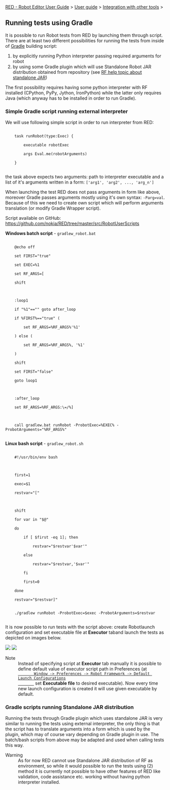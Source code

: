 <html>
<head>
<link href="PLUGINS_ROOT/org.robotframework.ide.eclipse.main.plugin.doc.user/help/style.css" rel="stylesheet" type="text/css"/>
</head>
<body>
<a href="RED/../../../../help/index.html">RED - Robot Editor User Guide</a> &gt; <a href="RED/../../../../help/user_guide/user_guide.html">User guide</a> &gt; <a href="RED/../../../../help/user_guide/tools_integration.html">Integration with other tools</a> &gt; 
	<h2>Running tests using Gradle</h2>
<p>It is possible to run Robot tests from RED by launching them through script. 
	There are at least two different possibilities for running the tests from inside of
	<a class="external" href="https://gradle.org/" target="_blank">Gradle</a> building script:
	</p>
<ol>
<li>by explicitly running Python interpreter passing required arguments for robot</li>
<li>by using some Gradle plugin which will use Standalone Robot JAR distribution
		obtained from repository (see
		<a class="external" href="http://robotframework.org/robotframework/latest/RobotFrameworkUserGuide.html#standalone-jar-distribution" target="_blank">RF help topic about standalone JAR</a>)
		</li>
</ol>
<p>The first possibility requires having some python interpreter with RF installed 
	(CPython, PyPy, Jython, IronPython) while the latter only requires Java (which anyway has
	to be installed in order to run Gradle).
	</p>
<h3>Simple Gradle script running external interpreter</h3>
<p>We will use following simple script in order to run interpreter from RED: 
	</p>
<code>
	task runRobot(type:Exec) {<br/>
	&nbsp;&nbsp;&nbsp;&nbsp;executable robotExec<br/>
	&nbsp;&nbsp;&nbsp;&nbsp;args Eval.me(robotArguments)<br/>
	}
	</code>
<p>the task above expects two arguments: path to interpreter executable and a list 
	of it's arguments written in a form: <code>['arg1', 'arg2', ..., 'arg_n']</code>
</p>
<p>When launching the test RED does not pass arguments in form like above, moreover 
	Gradle passes arguments mostly using it's own syntax: <code>-Parg=val</code>.
	Because of this we need to create own script which will perform arguments translation
	(or modify Gradle Wrapper script).
	</p>
<p>
    Script available on GitHub: <a class="external" href="https://github.com/nokia/RED/tree/master/src/RobotUserScripts" target="_blank">
		https://github.com/nokia/RED/tree/master/src/RobotUserScripts</a>
</p>
</body></html>

__Windows batch script__ - <code>gradlew_robot.bat<br/></code>

<code>
	@echo off<br/>
	set FIRST="true"<br/>
	set EXEC=%1<br/>
	set RF_ARGS=[<br/>
	shift<br/>
<br/>
	:loop1<br/>
	if "%1"=="" goto after_loop<br/>
	if %FIRST%=="true" (<br/>
	&nbsp;&nbsp;&nbsp;&nbsp;set RF_ARGS=%RF_ARGS%'%1'<br/>
	) else (<br/>
	&nbsp;&nbsp;&nbsp;&nbsp;set RF_ARGS=%RF_ARGS%, '%1'<br/>
	)<br/>
	shift<br/>
	set FIRST="false"<br/>
	goto loop1<br/>
<br/>
	:after_loop<br/>
	set RF_ARGS=%RF_ARGS:\=/%]<br/>
<br/>
	call gradlew.bat runRobot -ProbotExec=%EXEC% -ProbotArguments="%RF_ARGS%"<br/>
</code>

__Linux bash script__ - <code>gradlew_robot.sh<br/></code>

<code>
	#!/usr/bin/env bash<br/>
<br/>
	first=1<br/>
	exec=$1<br/>
	restvar="["<br/>
<br/>
	shift<br/>
	for var in "$@"<br/>
	do<br/>
	&nbsp;&nbsp;&nbsp;&nbsp;if [ $first -eq 1]; then<br/>
	&nbsp;&nbsp;&nbsp;&nbsp;&nbsp;&nbsp;&nbsp;&nbsp;restvar="$restvar'$var'"<br/>
	&nbsp;&nbsp;&nbsp;&nbsp;else<br/>
	&nbsp;&nbsp;&nbsp;&nbsp;&nbsp;&nbsp;&nbsp;&nbsp;restvar="$restvar,'$var'"<br/>
	&nbsp;&nbsp;&nbsp;&nbsp;fi<br/>
	&nbsp;&nbsp;&nbsp;&nbsp;first=0<br/>
	done<br/>
	restvar="$restvar]"<br/><br/>
	./gradlew runRobot -ProbotExec=$exec -ProbotArguments=$restvar<br/>
</code>

It is now possible to run tests with the script above: create Robotlaunch configuration and set executable file at __Executor__ taband launch the tests as depicted on images below. 

![](images/gradle_win.png)
![](images/gradle_linux.png)

<dl class="note">
<dt>Note</dt>
<dd>Instead of specifying script at <b>Executor</b> tab manually it is possible to define
	   default value of executor script path in Preferences
	   (at <code><a class="command" href="javascript:executeCommand('org.eclipse.ui.window.preferences(preferencePageId=org.robotframework.ide.eclipse.main.plugin.preferences.launch.default)')">
	   Window -> Preferences -> Robot Framework -> Default Launch Configurations
	   </a></code> set <b>Executable file</b> to desired executable). Now every time new launch 
	   configuration is created it will use given executable by default.
	   </dd>
</dl>

### Gradle scripts running Standalone JAR distribution

Running the tests through Gradle plugin which uses standalone JAR is very similar to running 	the tests using external interpreter, the only thing is that 	the script has to translate arguments into a form which is used by the plugin, which may of course vary	depending on Gradle plugin in use. The batch/bash scripts from above may be adapted and used when calling	tests this way.	

<dl class="warning">
<dt>Warning</dt>
<dd>As for now RED cannot use Standalone JAR distribution of RF as environment, so while it would 
	   possible to run the tests using (2) method it is currently not possible to 
	   have other features of RED like validation, code assistance etc. working without having 
	   python interpreter installed.
	   </dd>
</dl>